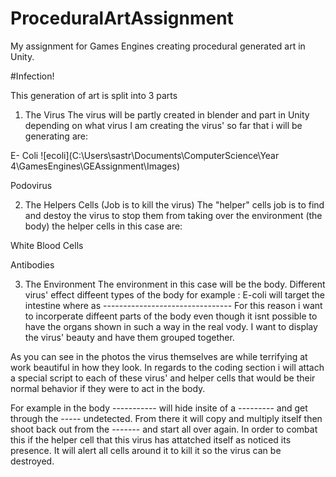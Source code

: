 # ProceduralArtAssignment
My assignment for Games Engines creating procedural generated art in Unity.

#Infection!

This generation of art is split into 3 parts

1) The Virus
The virus will be partly created in blender and part in Unity depending on what virus I am creating
the virus' so far that i will be generating are:
  
  E- Coli
  ![ecoli](C:\Users\sastr\Documents\ComputerScience\Year 4\GamesEngines\GEAssignment\Images)

  
  
  Podovirus

2) The Helpers Cells (Job is to kill the virus)
The "helper" cells job is to find and destoy the virus to stop them from taking over the environment (the body)
the helper cells in this case are:

  White Blood Cells
  
  Antibodies

3) The Environment
The environment in this case will be the body. Different virus' effect diffeent types of the body for example : E-coli will target the intestine where as --------------------------------
For this reason i want to incorperate diffeent parts of the body even though it isnt possible to have the organs shown in such a way in the real vody. I want to display the virus' beauty and have them grouped together.


As you can see in the photos the virus themselves are while terrifying at work beautiful in how they look. In regards to the coding section i will attach a special script to each of these virus' and helper cells that would be their normal behavior if they were to act in the body.

For example in the body ----------- will hide insite of a --------- and get through the ----- undetected. From there it will copy and multiply itself then shoot back out from the ------- and start all over again. In order to combat this if the helper cell that this virus has attatched itself as noticed its presence. It will alert all cells around it to kill it so the virus can be destroyed.
